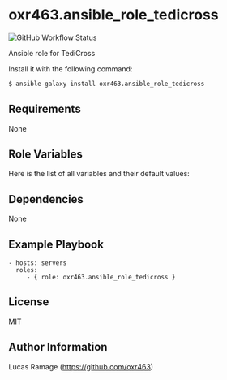 oxr463.ansible_role_tedicross
==============================

![GitHub Workflow Status](https://img.shields.io/github/workflow/status/oxr463/ansible-role-tedicross/Lint?style=flat-square)

Ansible role for TediCross

Install it with the following command:

```bash
$ ansible-galaxy install oxr463.ansible_role_tedicross
```

Requirements
------------

None

Role Variables
--------------

Here is the list of all variables and their default values:



Dependencies
------------

None

Example Playbook
-------------------------

    - hosts: servers
      roles:
         - { role: oxr463.ansible_role_tedicross }

License
-------

MIT

Author Information
------------------

Lucas Ramage (https://github.com/oxr463)

